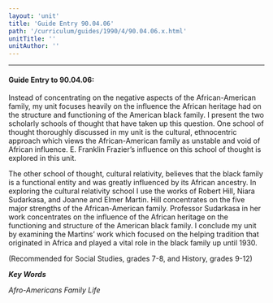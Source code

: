 ```yaml
---
layout: 'unit'
title: 'Guide Entry 90.04.06'
path: '/curriculum/guides/1990/4/90.04.06.x.html'
unitTitle: ''
unitAuthor: ''
---
```


<body>
<hr/>
 <h4>
  Guide Entry to 90.04.06:
 </h4>
 Instead of concentrating on the negative aspects of the African-American family, my unit focuses heavily on the influence the African heritage had on the structure and functioning of the American black family. I present the two scholarly schools of thought that have taken up this question. One school of thought thoroughly discussed in my unit is the cultural, ethnocentric approach which views the African-American family as unstable and void of African influence. E. Franklin Frazier’s influence on this school of thought is explored in this unit.
 <p>
  The other school of thought, cultural relativity, believes that the black family is a functional entity and was greatly influenced by its African ancestry. In exploring the cultural relativity school I use the works of Robert Hill, Niara Sudarkasa, and Joanne and Elmer Martin. Hill concentrates on the five major strengths of the African-American family. Professor Sudarkasa in her work concentrates on the influence of the African heritage on the functioning and structure of the American black family. I conclude my unit by examining the Martins’ work which focused on the helping tradition that originated in Africa and played a vital role in the black family up until 1930.
 </p>
 <p>
  (Recommended for Social Studies, grades 7-8, and History, grades 9-12)
 </p>
<p>
  <b>
   <i>
    Key Words
   </i>
  </b>
  <br/>
 </p>
 <p>
  <i>
   Afro-Americans Family Life
  </i>
 </p>

</body>
